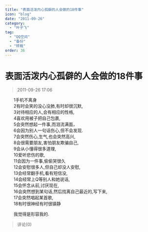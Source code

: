 ```yaml
---
title: "表面活泼内心孤僻的人会做的18件事"
icon: "blog"
date: "2011-09-26"
category:
  - "叶子飞"
tag:
  - "QQ空间"
  - "备份"
  - "转载"
order: 36
---
```

# 表面活泼内心孤僻的人会做的18件事
> 2011-09-26 17:06


　　1手机不离身  
　　2有时会笑的没心没肺,有时却很沉默,  
　　3对待相应的人,会有相应的性格,  
　　4喜欢用被子把自己包裹,  
　　5会突然想起一件事,而泪流满面，  
　　6会因为别人一句话伤心,但不会发现.  
　　7会突然伤心,生气,也会突然高兴,  
　　8会很需要朋友,害怕朋友欺骗自己,  
　　9会从小懂得很多道理,  
　　10爱听悲伤的歌,  
　　11会因为一件事,偷偷哭很久  
　　12会安慰很多人,但自己却没人安慰,  
　　13会经常翻手机,看有短信没,  
　　14会经常上Q等别人和她说话,  
　　15会怀念从前,讨厌现在,  
　　16会突然想到某句话,然后找离自己最近的,写下来,  
　　17会突然唱起某首歌,  
　　18有时很神经有时很镇静  
  
  
  
  
  
  
  
　　我觉得是形容我的.
> 评论(0)

